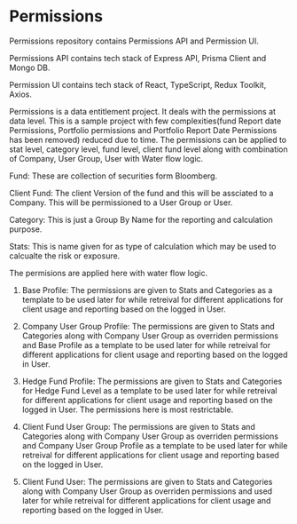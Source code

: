 # Permissions

Permissions repository contains Permissions API and Permission UI.

Permissions API contains tech stack of Express API, Prisma Client and Mongo DB.

Permission UI contains tech stack of React, TypeScript, Redux Toolkit, Axios.

Permissions is a data entitlement project. It deals with the permissions at data level. This is a sample project with few complexities(fund Report date Permissions, Portfolio permissions and Portfolio Report Date Permissions has been removed) reduced due to time. The permissions can be applied to stat level, category level, fund level, client fund level along with combination of Company, User Group, User with Water flow logic.

Fund: These are collection of securities form Bloomberg.

Client Fund: The client Version of the fund and this will be assciated to a Company. This will be permissioned to a User Group or User.

Category: This is just a Group By Name for the reporting and calculation purpose.

Stats: This is name given for as type of calculation which may be used to calcualte the risk or exposure.

The permisions are applied here with water flow logic.

1) Base Profile: The permissions are given to Stats and Categories as a template to be used later for while retreival for different applications for client usage and reporting based on the logged in User.

2) Company User Group Profile: The permissions are given to Stats and Categories along with Company User Group as overriden permissions and Base Profile as a template to be used later for while retreival for different applications for client usage and reporting based on the logged in User.

3) Hedge Fund Profile: The permissions are given to Stats and Categories for Hedge Fund Level as a template to be used later for while retreival for different applications for client usage and reporting based on the logged in User. The permissions here is most restrictable.

4) Client Fund User Group: The permissions are given to Stats and Categories along with Company User Group as overriden permissions and Company User Group Profile as a template to be used later for while retreival for different applications for client usage and reporting based on the logged in User.

5) Client Fund User: The permissions are given to Stats and Categories along with Company User Group as overriden permissions and used later for while retreival for different applications for client usage and reporting based on the logged in User.

